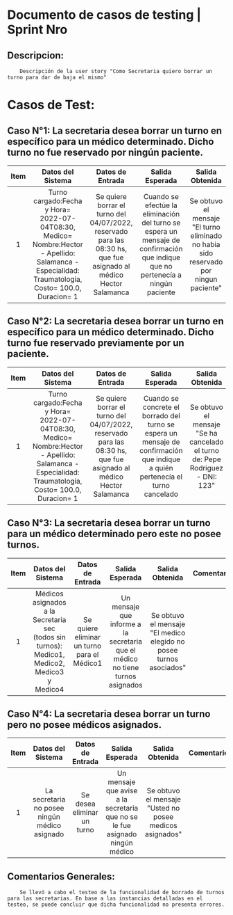 # Documento de casos de testing | Sprint Nro

## Descripcion:
        Descripción de la user story "Como Secretaria quiero borrar un turno para dar de baja el mismo"

# Casos de Test:

## Caso N°1: La secretaria desea borrar un turno en específico para un médico determinado. Dicho turno no fue reservado por ningún paciente.

| Item  |  Datos del Sistema | Datos de Entrada  |  Salida Esperada | Salida Obtenida | Comentario(Opcional) |
|:-:|:-:|:-:|:-:|:-:|:-:|
|1|Turno cargado:Fecha y Hora= 2022-07-04T08:30, Medico= Nombre:Hector - Apellido: Salamanca - Especialidad: Traumatologia, Costo= 100.0, Duracion= 1|Se quiere borrar el turno del 04/07/2022, reservado para las 08:30 hs, que fue asignado al médico Hector Salamanca|Cuando se efectúe la eliminación del turno se espera un mensaje de confirmación que indique que no pertenecía a ningún paciente|Se obtuvo el mensaje "El turno eliminado no habia sido reservado por ningun paciente"

## Caso N°2: La secretaria desea borrar un turno en específico para un médico determinado. Dicho turno fue reservado previamente por un paciente.
| Item  |  Datos del Sistema | Datos de Entrada  |  Salida Esperada | Salida Obtenida | Comentario(Opcional) |
|:-:|:-:|:-:|:-:|:-:|:-:|
|1|Turno cargado:Fecha y Hora= 2022-07-04T08:30, Medico= Nombre:Hector - Apellido: Salamanca - Especialidad: Traumatologia, Costo= 100.0, Duracion= 1|Se quiere borrar el turno del 04/07/2022, reservado para las 08:30 hs, que fue asignado al médico Hector Salamanca|Cuando se concrete el borrado del turno se espera un mensaje de confirmación que indique a quién pertenecía el turno cancelado|Se obtuvo el mensaje "Se ha cancelado el turno de: Pepe Rodriguez - DNI: 123"|Para poder testear este caso se hardcodeó el turno (ya que la secretaria no puede asignarle el turno al paciente)

## Caso N°3: La secretaria desea borrar un turno para un médico determinado pero este no posee turnos.
| Item  |  Datos del Sistema | Datos de Entrada  |  Salida Esperada | Salida Obtenida | Comentario(Opcional) |
|:-:|:-:|:-:|:-:|:-:|:-:|
|1|Médicos asignados a la Secretaria sec (todos sin turnos): Medico1, Medico2, Medico3 y Medico4|Se quiere eliminar un turno para el Médico1|Un mensaje que informe a la secretaria que el médico no tiene turnos asignados|Se obtuvo el mensaje "El medico elegido no posee turnos asociados"

## Caso N°4: La secretaria desea borrar un turno pero no posee médicos asignados.
| Item  |  Datos del Sistema | Datos de Entrada  |  Salida Esperada | Salida Obtenida | Comentario(Opcional) |
|:-:|:-:|:-:|:-:|:-:|:-:|
|1|La secretaria no posee ningún médico asignado|Se desea eliminar un turno|Un mensaje que avise a la secretaria que no se le fue asignado ningún médico|Se obtuvo el mensaje "Usted no posee medicos asignados"

## Comentarios Generales:
        Se llevó a cabo el testeo de la funcionalidad de borrado de turnos para las secretarias. En base a las instancias detalladas en el testeo, se puede concluir que dicha funcionalidad no presenta errores.